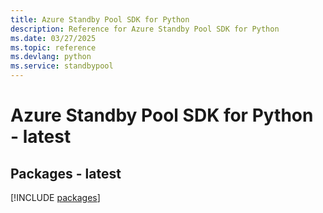 ```yaml
---
title: Azure Standby Pool SDK for Python
description: Reference for Azure Standby Pool SDK for Python
ms.date: 03/27/2025
ms.topic: reference
ms.devlang: python
ms.service: standbypool
---
```

# Azure Standby Pool SDK for Python - latest
## Packages - latest
[!INCLUDE [packages](standby-pool-index.md)]